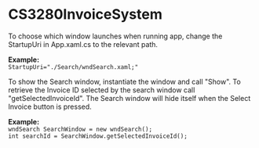 # CS3280InvoiceSystem

To choose which window launches when running app, change the StartupUri in App.xaml.cs to the relevant path.

**Example:**<br/>
`StartupUri="./Search/wndSearch.xaml;"`

To show the Search window, instantiate the window and call "Show". To retrieve the Invoice ID selected by the search window call "getSelectedInvoiceId". The Search window will hide itself when the Select Invoice button is pressed.

**Example:**<br/>
`wndSearch SearchWindow = new wndSearch();`<br/>
`int searchId = SearchWindow.getSelectedInvoiceId();`<br/>

